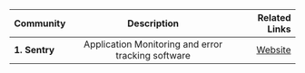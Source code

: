 | Community     | Description | Related Links     |
| :---        |    :----:   |          ---: |
| **1. Sentry**      |  Application Monitoring and error tracking software  | [Website](https://sentry.io)|
